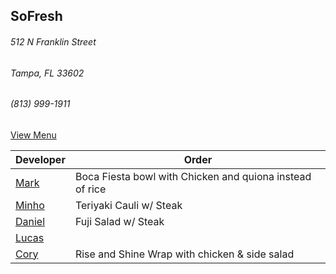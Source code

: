 
## SoFresh
###### 512 N Franklin Street
###### Tampa, FL 33602
###### (813) 999-1911

[View Menu](https://ordering.chownow.com/order/1667/locations)


Developer     | Order
--------------|---------------------
[Mark](http://github.com/mark-smithtb)              | Boca Fiesta bowl with Chicken and quiona instead of rice
[Minho](https://github.com/minhochoi)               | Teriyaki Cauli w/ Steak
[Daniel](https://github.come/dtartaglia)            | Fuji Salad w/ Steak
[Lucas](https://github.com/LucasClaude)             | 
[Cory]()                                            | Rise and Shine Wrap with chicken & side salad
